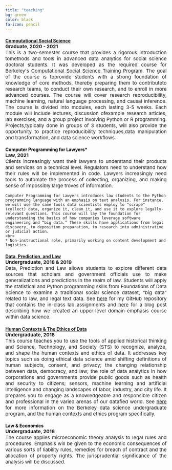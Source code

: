 ```yaml
---
title: "teaching"
bg: green
color: black
fa-icon: pencil
---
```


<h4 style="text-align: left;color:red; margin-bottom:0px"><a href="https://github.com/dlab-berkeley/Computational-Social-Science-Training-Program">Computational Social Science</a></h4>
<p align = "justify" style = "margin-top: 0px; font-size:15px"><b>Graduate, 2020 - 2021</b>
	<br>
	This is a two-semester course that provides a rigorous introduction tomethods and tools in advanced data analytics for social science doctoral students. It was developed as the required course for Berkeley's <a href = "https://bids.berkeley.edu/research/computational-social-science-training-program">Computational Social Science Training Program</a>. The goal of the course is toprovide students with a strong foundation of knowledge of core methods, thereby preparing them to contributeto research teams, to conduct their own research, and to enroll in more advanced courses. The course will cover research reproducibility, machine learning, natural language processing, and causal inference. The course is divided into modules, each lasting 3-5 weeks. Each module will include lectures, discussion ofexample research articles, lab exercises, and a group project involving Python or R programming. Projects,typically done in groups of 3 students, will also provide the opportunity to practice reproducibility techniques,data manipulation and transformation, and data science workflows.</p>

<h4 style="text-align: left;color:black; margin-bottom:0px">Computer Programming for Lawyers*</h4>
<p align = "justify" style = "margin-top: 0px; font-size:15px"><b>Law, 2021</b>
	<br>
	Clients increasingly want their lawyers to understand their products and services on a technical level. Regulators need to understand how their rules will be implemented in code. Lawyers increasingly need tools to automate the process of collecting, organizing, and making sense of impossibly large troves of information.

	Computer Programming for Lawyers introduces law students to the Python programming language with an emphasis on text analysis. For instance, we will use the same tools data scientists employ to "scrape" (collect) data, organize it, clean it, and use it to explore legally-relevant questions. This course will lay the foundation for understanding the basics of how companies leverage software engineering and “big data.” These skills have applications from legal discovery, to deposition preparation, to research into administrative or judicial action.
	<br> 
	* Non-instructional role, primarily working on content development and logistics.
</p>

<h4 style="text-align: left;color:red; margin-bottom:0px"><a href="https://github.com/Akesari12/LS123_Data_Prediction_Law_Spring-2019">Data, Prediction, and Law</a></h4>
<p align = "justify" style = "margin-top: 0px; font-size:15px"><b>Undergraduate, 2018 & 2019</b>
	<br>
	Data, Prediction and Law allows students to explore different data sources that scholars and government officials use to make generalizations and predictions in the realm of law. Students will apply the statistical and Python programming skills from Foundations of Data Science to examine a traditional social science dataset, “big data” related to law, and legal text data. See <a href = "https://github.com/Akesari12/LS123_Data_Prediction_Law_Spring-2019/tree/master/labs">here</a> for my GitHub repository that contains the in-class lab assignments and <a href = "https://dlab.berkeley.edu/blog/integrating-law-data-science-teaching">here</a> for a blog post describing how we created an upper-level domain-emphasis course within data science.</p>

<h4 style="text-align: left;color:red; margin-bottom:0px"><a href = "https://data.berkeley.edu/hce">Human Contexts & The Ethics of Data</a></h4>
<p align = "justify" style = "margin-top: 0px; font-size:15px"><b>Undergraduate, 2018</b>
	<br>
	This course teaches you to use the tools of applied historical thinking and Science, Technology, and Society (STS) to recognize, analyze, and shape the human contexts and ethics of data. It addresses key topics such as doing ethical data science amid shifting definitions of human subjects, consent, and privacy; the changing relationship between data, democracy, and law; the role of data analytics in how corporations and governments provide public goods such as health and security to citizens; sensors, machine learning and artificial intelligence and changing landscapes of labor, industry, and city life.  It prepares you to engage as a knowledgeable and responsible citizen and professional in the varied arenas of our datafied world. See <a href = "https://data.berkeley.edu/degrees/human-contexts-and-ethics">here</a> for more information on the Berkeley data science undergraduate program, and the human contexts and ethics program specifically.</p>

<h4 style="text-align: left;color:black; margin-bottom:0px">Law & Economics</h4>
<p align = "justify" style = "margin-top: 0px; font-size:15px"><b>Undergraduate, 2016</b>
	<br>
	The course applies microeconomic theory analysis to legal rules and procedures. Emphasis will be given to the economic consequences of various sorts of liability rules, remedies for breach of contract and the allocation of property rights. The jurisprudential significance of the analysis will be discussed.</p>

